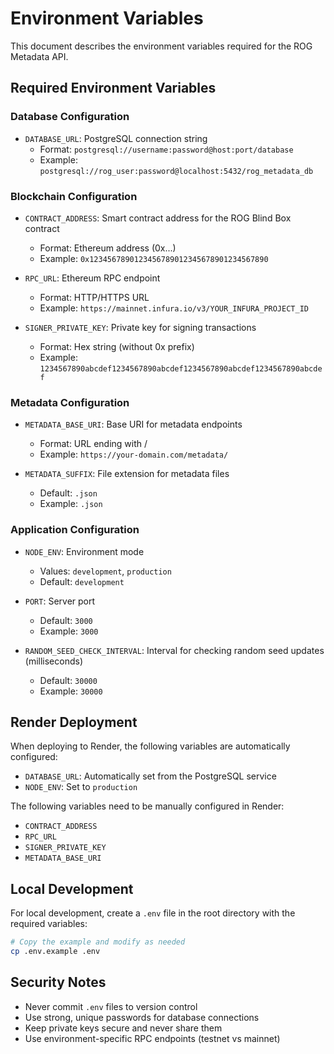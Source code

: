 # Environment Variables

This document describes the environment variables required for the ROG Metadata API.

## Required Environment Variables

### Database Configuration
- `DATABASE_URL`: PostgreSQL connection string
  - Format: `postgresql://username:password@host:port/database`
  - Example: `postgresql://rog_user:password@localhost:5432/rog_metadata_db`

### Blockchain Configuration
- `CONTRACT_ADDRESS`: Smart contract address for the ROG Blind Box contract
  - Format: Ethereum address (0x...)
  - Example: `0x1234567890123456789012345678901234567890`

- `RPC_URL`: Ethereum RPC endpoint
  - Format: HTTP/HTTPS URL
  - Example: `https://mainnet.infura.io/v3/YOUR_INFURA_PROJECT_ID`

- `SIGNER_PRIVATE_KEY`: Private key for signing transactions
  - Format: Hex string (without 0x prefix)
  - Example: `1234567890abcdef1234567890abcdef1234567890abcdef1234567890abcdef`

### Metadata Configuration
- `METADATA_BASE_URI`: Base URI for metadata endpoints
  - Format: URL ending with /
  - Example: `https://your-domain.com/metadata/`

- `METADATA_SUFFIX`: File extension for metadata files
  - Default: `.json`
  - Example: `.json`

### Application Configuration
- `NODE_ENV`: Environment mode
  - Values: `development`, `production`
  - Default: `development`

- `PORT`: Server port
  - Default: `3000`
  - Example: `3000`

- `RANDOM_SEED_CHECK_INTERVAL`: Interval for checking random seed updates (milliseconds)
  - Default: `30000`
  - Example: `30000`

## Render Deployment

When deploying to Render, the following variables are automatically configured:
- `DATABASE_URL`: Automatically set from the PostgreSQL service
- `NODE_ENV`: Set to `production`

The following variables need to be manually configured in Render:
- `CONTRACT_ADDRESS`
- `RPC_URL`
- `SIGNER_PRIVATE_KEY`
- `METADATA_BASE_URI`

## Local Development

For local development, create a `.env` file in the root directory with the required variables:

```bash
# Copy the example and modify as needed
cp .env.example .env
```

## Security Notes

- Never commit `.env` files to version control
- Use strong, unique passwords for database connections
- Keep private keys secure and never share them
- Use environment-specific RPC endpoints (testnet vs mainnet)
